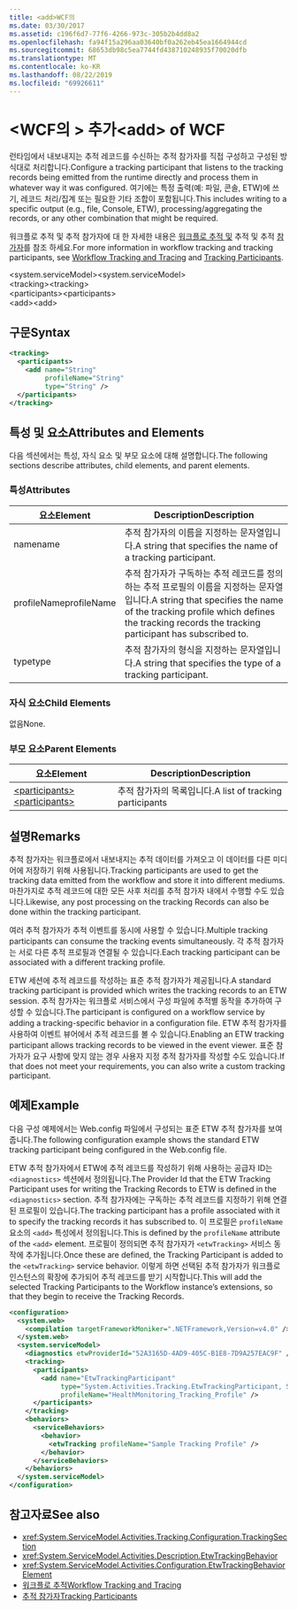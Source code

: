 ```yaml
---
title: <add>WCF의
ms.date: 03/30/2017
ms.assetid: c196f6d7-77f6-4266-973c-305b2b4dd8a2
ms.openlocfilehash: fa94f15a296aa03640bf0a262eb45ea1664944cd
ms.sourcegitcommit: 68653db98c5ea7744fd438710248935f70020dfb
ms.translationtype: MT
ms.contentlocale: ko-KR
ms.lasthandoff: 08/22/2019
ms.locfileid: "69926611"
---
```

# <a name="add-of-wcf"></a><span data-ttu-id="fafd4-102">\<WCF의 > 추가</span><span class="sxs-lookup"><span data-stu-id="fafd4-102">\<add> of WCF</span></span>
<span data-ttu-id="fafd4-103">런타임에서 내보내지는 추적 레코드를 수신하는 추적 참가자를 직접 구성하고 구성된 방식대로 처리합니다.</span><span class="sxs-lookup"><span data-stu-id="fafd4-103">Configure a tracking participant that listens to the tracking records being emitted from the runtime directly and process them in whatever way it was configured.</span></span> <span data-ttu-id="fafd4-104">여기에는 특정 출력(예: 파일, 콘솔, ETW)에 쓰기, 레코드 처리/집계 또는 필요한 기타 조합이 포함됩니다.</span><span class="sxs-lookup"><span data-stu-id="fafd4-104">This includes writing to a specific output (e.g., file, Console, ETW), processing/aggregating the records, or any other combination that might be required.</span></span>  
  
 <span data-ttu-id="fafd4-105">워크플로 추적 및 추적 참가자에 대 한 자세한 내용은 [워크플로 추적 및](../../../windows-workflow-foundation/workflow-tracking-and-tracing.md) 추적 및 추적 [참가자](../../../windows-workflow-foundation/tracking-participants.md)를 참조 하세요.</span><span class="sxs-lookup"><span data-stu-id="fafd4-105">For more information in workflow tracking and tracking participants, see [Workflow Tracking and Tracing](../../../windows-workflow-foundation/workflow-tracking-and-tracing.md) and [Tracking Participants](../../../windows-workflow-foundation/tracking-participants.md).</span></span>  
  
 <span data-ttu-id="fafd4-106">\<system.serviceModel></span><span class="sxs-lookup"><span data-stu-id="fafd4-106">\<system.serviceModel></span></span>  
<span data-ttu-id="fafd4-107">\<tracking></span><span class="sxs-lookup"><span data-stu-id="fafd4-107">\<tracking></span></span>  
<span data-ttu-id="fafd4-108">\<participants></span><span class="sxs-lookup"><span data-stu-id="fafd4-108">\<participants></span></span>  
<span data-ttu-id="fafd4-109">\<add></span><span class="sxs-lookup"><span data-stu-id="fafd4-109">\<add></span></span>  
  
## <a name="syntax"></a><span data-ttu-id="fafd4-110">구문</span><span class="sxs-lookup"><span data-stu-id="fafd4-110">Syntax</span></span>  
  
```xml  
<tracking>
  <participants>
    <add name="String"
         profileName="String"
         type="String" />
  </participants>
</tracking>
```  
  
## <a name="attributes-and-elements"></a><span data-ttu-id="fafd4-111">특성 및 요소</span><span class="sxs-lookup"><span data-stu-id="fafd4-111">Attributes and Elements</span></span>  
 <span data-ttu-id="fafd4-112">다음 섹션에서는 특성, 자식 요소 및 부모 요소에 대해 설명합니다.</span><span class="sxs-lookup"><span data-stu-id="fafd4-112">The following sections describe attributes, child elements, and parent elements.</span></span>  
  
### <a name="attributes"></a><span data-ttu-id="fafd4-113">특성</span><span class="sxs-lookup"><span data-stu-id="fafd4-113">Attributes</span></span>  
  
|<span data-ttu-id="fafd4-114">요소</span><span class="sxs-lookup"><span data-stu-id="fafd4-114">Element</span></span>|<span data-ttu-id="fafd4-115">Description</span><span class="sxs-lookup"><span data-stu-id="fafd4-115">Description</span></span>|  
|-------------|-----------------|  
|<span data-ttu-id="fafd4-116">name</span><span class="sxs-lookup"><span data-stu-id="fafd4-116">name</span></span>|<span data-ttu-id="fafd4-117">추적 참가자의 이름을 지정하는 문자열입니다.</span><span class="sxs-lookup"><span data-stu-id="fafd4-117">A string that specifies the name of a tracking participant.</span></span>|  
|<span data-ttu-id="fafd4-118">profileName</span><span class="sxs-lookup"><span data-stu-id="fafd4-118">profileName</span></span>|<span data-ttu-id="fafd4-119">추적 참가자가 구독하는 추적 레코드를 정의하는 추적 프로필의 이름을 지정하는 문자열입니다.</span><span class="sxs-lookup"><span data-stu-id="fafd4-119">A string that specifies the name of the tracking profile which defines the tracking records the tracking participant has subscribed to.</span></span>|  
|<span data-ttu-id="fafd4-120">type</span><span class="sxs-lookup"><span data-stu-id="fafd4-120">type</span></span>|<span data-ttu-id="fafd4-121">추적 참가자의 형식을 지정하는 문자열입니다.</span><span class="sxs-lookup"><span data-stu-id="fafd4-121">A string that specifies the type of a tracking participant.</span></span>|  
  
### <a name="child-elements"></a><span data-ttu-id="fafd4-122">자식 요소</span><span class="sxs-lookup"><span data-stu-id="fafd4-122">Child Elements</span></span>  
 <span data-ttu-id="fafd4-123">없음</span><span class="sxs-lookup"><span data-stu-id="fafd4-123">None.</span></span>  
  
### <a name="parent-elements"></a><span data-ttu-id="fafd4-124">부모 요소</span><span class="sxs-lookup"><span data-stu-id="fafd4-124">Parent Elements</span></span>  
  
|<span data-ttu-id="fafd4-125">요소</span><span class="sxs-lookup"><span data-stu-id="fafd4-125">Element</span></span>|<span data-ttu-id="fafd4-126">Description</span><span class="sxs-lookup"><span data-stu-id="fafd4-126">Description</span></span>|  
|-------------|-----------------|  
|[<span data-ttu-id="fafd4-127">\<participants></span><span class="sxs-lookup"><span data-stu-id="fafd4-127">\<participants></span></span>](../windows-workflow-foundation/participants.md)|<span data-ttu-id="fafd4-128">추적 참가자의 목록입니다.</span><span class="sxs-lookup"><span data-stu-id="fafd4-128">A list of tracking participants</span></span>|  
  
## <a name="remarks"></a><span data-ttu-id="fafd4-129">설명</span><span class="sxs-lookup"><span data-stu-id="fafd4-129">Remarks</span></span>  
 <span data-ttu-id="fafd4-130">추적 참가자는 워크플로에서 내보내지는 추적 데이터를 가져오고 이 데이터를 다른 미디어에 저장하기 위해 사용됩니다.</span><span class="sxs-lookup"><span data-stu-id="fafd4-130">Tracking participants are used to get the tracking data emitted from the workflow and store it into different mediums.</span></span> <span data-ttu-id="fafd4-131">마찬가지로 추적 레코드에 대한 모든 사후 처리를 추적 참가자 내에서 수행할 수도 있습니다.</span><span class="sxs-lookup"><span data-stu-id="fafd4-131">Likewise, any post processing on the tracking Records can also be done within the tracking participant.</span></span>  
  
 <span data-ttu-id="fafd4-132">여러 추적 참가자가 추적 이벤트를 동시에 사용할 수 있습니다.</span><span class="sxs-lookup"><span data-stu-id="fafd4-132">Multiple tracking participants can consume the tracking events simultaneously.</span></span> <span data-ttu-id="fafd4-133">각 추적 참가자는 서로 다른 추적 프로필과 연결될 수 있습니다.</span><span class="sxs-lookup"><span data-stu-id="fafd4-133">Each tracking participant can be associated with a different tracking profile.</span></span>  
  
 <span data-ttu-id="fafd4-134">ETW 세션에 추적 레코드를 작성하는 표준 추적 참가자가 제공됩니다.</span><span class="sxs-lookup"><span data-stu-id="fafd4-134">A standard tracking participant is provided which writes the tracking records to an ETW session.</span></span> <span data-ttu-id="fafd4-135">추적 참가자는 워크플로 서비스에서 구성 파일에 추적별 동작을 추가하여 구성할 수 있습니다.</span><span class="sxs-lookup"><span data-stu-id="fafd4-135">The participant is configured on a workflow service by adding a tracking-specific behavior in a configuration file.</span></span> <span data-ttu-id="fafd4-136">ETW 추적 참가자를 사용하여 이벤트 뷰어에서 추적 레코드를 볼 수 있습니다.</span><span class="sxs-lookup"><span data-stu-id="fafd4-136">Enabling an ETW tracking participant allows tracking records to be viewed in the event viewer.</span></span> <span data-ttu-id="fafd4-137">표준 참가자가 요구 사항에 맞지 않는 경우 사용자 지정 추적 참가자를 작성할 수도 있습니다.</span><span class="sxs-lookup"><span data-stu-id="fafd4-137">If that does not meet your requirements, you can also write a custom tracking participant.</span></span>  
  
## <a name="example"></a><span data-ttu-id="fafd4-138">예제</span><span class="sxs-lookup"><span data-stu-id="fafd4-138">Example</span></span>  
 <span data-ttu-id="fafd4-139">다음 구성 예제에서는 Web.config 파일에서 구성되는 표준 ETW 추적 참가자를 보여 줍니다.</span><span class="sxs-lookup"><span data-stu-id="fafd4-139">The following configuration example shows the standard ETW tracking participant being configured in the Web.config file.</span></span>  
  
 <span data-ttu-id="fafd4-140">ETW 추적 참가자에서 ETW에 추적 레코드를 작성하기 위해 사용하는 공급자 ID는 `<diagnostics>` 섹션에서 정의됩니다.</span><span class="sxs-lookup"><span data-stu-id="fafd4-140">The Provider Id that the ETW Tracking Participant uses for writing the Tracking Records to ETW is defined in the `<diagnostics>` section.</span></span> <span data-ttu-id="fafd4-141">추적 참가자에는 구독하는 추적 레코드를 지정하기 위해 연결된 프로필이 있습니다.</span><span class="sxs-lookup"><span data-stu-id="fafd4-141">The tracking participant has a profile associated with it to specify the tracking records it has subscribed to.</span></span> <span data-ttu-id="fafd4-142">이 프로필은 `profileName` 요소의 `<add>` 특성에서 정의됩니다.</span><span class="sxs-lookup"><span data-stu-id="fafd4-142">This is defined by the `profileName` attribute of the `<add>` element.</span></span> <span data-ttu-id="fafd4-143">프로필이 정의되면 추적 참가자가 `<etwTracking>` 서비스 동작에 추가됩니다.</span><span class="sxs-lookup"><span data-stu-id="fafd4-143">Once these are defined, the Tracking Participant is added to the `<etwTracking>` service behavior.</span></span> <span data-ttu-id="fafd4-144">이렇게 하면 선택된 추적 참가자가 워크플로 인스턴스의 확장에 추가되어 추적 레코드를 받기 시작합니다.</span><span class="sxs-lookup"><span data-stu-id="fafd4-144">This will add the selected Tracking Participants to the Workflow instance’s extensions, so that they begin to receive the Tracking Records.</span></span>  
  
```xml  
<configuration>
  <system.web>
    <compilation targetFrameworkMoniker=".NETFramework,Version=v4.0" />
  </system.web>
  <system.serviceModel>
    <diagnostics etwProviderId="52A3165D-4AD9-405C-B1E8-7D9A257EAC9F" />
    <tracking>
      <participants>
        <add name="EtwTrackingParticipant"
             type="System.Activities.Tracking.EtwTrackingParticipant, System.Activities, Version=4.0.0.0, Culture=neutral, PublicKeyToken=31bf3856ad364e35"
             profileName="HealthMonitoring_Tracking_Profile" />
      </participants>
    </tracking>
    <behaviors>
      <serviceBehaviors>
        <behavior>
          <etwTracking profileName="Sample Tracking Profile" />
        </behavior>
      </serviceBehaviors>
    </behaviors>
  </system.serviceModel>
</configuration>
```  
  
## <a name="see-also"></a><span data-ttu-id="fafd4-145">참고자료</span><span class="sxs-lookup"><span data-stu-id="fafd4-145">See also</span></span>

- <xref:System.ServiceModel.Activities.Tracking.Configuration.TrackingSection>
- <xref:System.ServiceModel.Activities.Description.EtwTrackingBehavior>
- <xref:System.ServiceModel.Activities.Configuration.EtwTrackingBehaviorElement>
- [<span data-ttu-id="fafd4-146">워크플로 추적</span><span class="sxs-lookup"><span data-stu-id="fafd4-146">Workflow Tracking and Tracing</span></span>](../../../windows-workflow-foundation/workflow-tracking-and-tracing.md)
- [<span data-ttu-id="fafd4-147">추적 참가자</span><span class="sxs-lookup"><span data-stu-id="fafd4-147">Tracking Participants</span></span>](../../../windows-workflow-foundation/tracking-participants.md)

